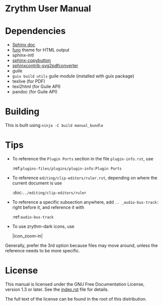 <!---
SPDX-FileCopyrightText: © 2019-2021 Alexandros Theodotou <alex@zrythm.org>
SPDX-License-Identifier: FSFAP
-->

Zrythm User Manual
==================

# Dependencies
- [Sphinx doc](http://sphinx-doc.org/)
- [furo](https://pypi.org/project/furo/) theme for HTML output
- sphinx-intl
- [sphinx-copybutton](https://pypi.org/project/sphinx-copybutton/)
- [sphinxcontrib-svg2pdfconverter](https://pypi.org/project/sphinxcontrib-svg2pdfconverter/)
- guile
- `guix build utils` guile module (installed with guix package)
- texlive (for PDF)
- texi2html (for Guile API)
- pandoc (for Guile API)

# Building
This is built using `ninja -C build manual_bundle`

# Tips
- To reference the ``Plugin Ports`` section in the
file `plugin-info.rst`, use

    :ref:`plugins-files/plugins/plugin-info:Plugin Ports`

- To reference `editing/clip-editors/ruler.rst`,
depending on where the current document is use

    :doc:`../editing/clip-editors/ruler`

- To reference a specific subsection anywhere, add
`.. _audio-bus-track:` right before it, and
reference it with

    :ref:`audio-bus-track`

- To use zrythm-dark icons, use

    |icon_zoom-in|


Generally, prefer the 3rd option because files may
move around, unless the reference needs to be
more specific.

# License
This manual is licensed under the GNU Free Documentation License, version 1.3 or later. See the
[index.rst](index.rst) file for details.

The full text of the license can be found in the
root of this distribution.
